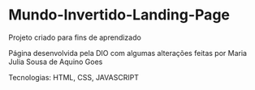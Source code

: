 # Mundo-Invertido-Landing-Page

Projeto criado para fins de aprendizado

Página desenvolvida pela DIO com algumas alterações feitas por Maria Julia Sousa de Aquino Goes

Tecnologias: HTML, CSS, JAVASCRIPT
